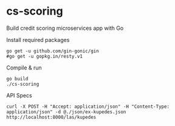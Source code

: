 # cs-scoring

Build credit scoring microservices app with Go

Install required packages
```
go get -u github.com/gin-gonic/gin
#go get -u gopkg.in/resty.v1
```

Compile & run
```
go build
./cs-scoring
```

API Specs
```
curl -X POST -H "Accept: application/json" -H "Content-Type: application/json" -d @./json/ex-kupedes.json http://localhost:8000/las/kupedes
```
